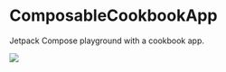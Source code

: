 # ComposableCookbookApp
Jetpack Compose playground with a cookbook app. 

![](ComposableCookBook.gif)
